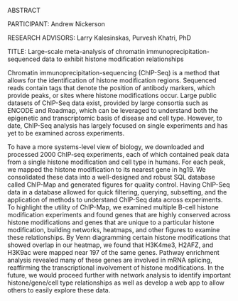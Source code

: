 ABSTRACT

PARTICIPANT: Andrew Nickerson

RESEARCH ADVISORS: Larry Kalesinskas, Purvesh Khatri, PhD

TITLE: Large-scale meta-analysis of chromatin immunoprecipitation-sequenced data to
exhibit histone modification relationships


Chromatin immunoprecipitation-sequencing (ChIP-Seq) is a method that allows
for the identification of histone modification regions. Sequenced reads contain tags that
denote the position of antibody markers, which provide peaks, or sites where histone
modifications occur. Large public datasets of ChIP-Seq data exist, provided by large
consortia such as ENCODE and Roadmap, which can be leveraged to understand both
the epigenetic and transcriptomic basis of disease and cell type. However, to date,
ChIP-Seq analysis has largely focused on single experiments and has yet to be
examined across experiments.

To have a more systems-level view of biology, we downloaded and processed
2000 ChIP-seq experiments, each of which contained peak data from a single histone
modification and cell type in humans. For each peak, we mapped the histone
modification to its nearest gene in hg19. We consolidated these data into a
well-designed and robust SQL database called ChIP-Map and generated figures for
quality control. Having ChIP-Seq data in a database allowed for quick filtering, querying,
subsetting, and the application of methods to understand ChIP-Seq data across
experiments. To highlight the utility of ChIP-Map, we examined multiple B-cell histone
modification experiments and found genes that are highly conserved across histone
modifications and genes that are unique to a particular histone modification, building
networks, heatmaps, and other figures to examine these relationships. By Venn
diagramming certain histone modifications that showed overlap in our heatmap, we
found that H3K4me3, H2AFZ, and H3K9ac were mapped near 197 of the same genes.
Pathway enrichment analysis revealed many of these genes are involved in mRNA
splicing, reaffirming the transcriptional involvement of histone modifications. In the
future, we would proceed further with network analysis to identify important
histone/gene/cell type relationships as well as develop a web app to allow others to
easily explore these data.
